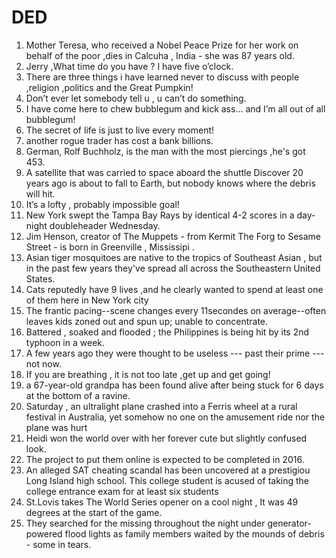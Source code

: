 # DED

1. Mother Teresa, who received a Nobel Peace Prize for her work on behalf of the poor ,dies in  Calcuha , India - she was 87 years old.
2. Jerry ,What time do you have ? I have five o’clock.
3. There are three things i have learned never to discuss with people ,religion ,politics and the Great Pumpkin!
4. Don’t ever let somebody tell u , u can’t do something.
5. I have come here to chew bubblegum and kick ass... and I’m all out of all bubblegum!
6. The secret of life is just to live every moment!
7. another rogue trader has cost a bank billions.
8. German, Rolf Buchholz, is the man with the most piercings ,he's got 453.
9. A satellite that was carried to space aboard the shuttle Discover 20 years ago is about to fall to Earth, but nobody knows where the debris will hit.
10. It’s a lofty , probably impossible goal!
11. New York swept the Tampa Bay Rays by identical 4-2 scores in a day-night doubleheader Wednesday.
12. Jim Henson, creator of The Muppets - from Kermit The Forg to Sesame Street -  is born in Greenville , Mississipi .
13. Asian tiger mosquitoes are native to the tropics of Southeast Asian , but in the past few years they've spread all across the Southeastern United States.
14. Cats reputedly have 9 lives ,and he clearly wanted to spend at least one of them here in New York city
15. The frantic  pacing--scene changes every  11secondes on average--often leaves kids zoned out and spun up; unable to concentrate.
16. Battered , soaked and flooded ; the Philippines is being hit by its 2nd typhoon in a week.
17. A few years ago they were thought to be useless --- past their prime --- not now.
18. If you are breathing , it is not too late ,get up and get going!
19. a 67-year-old grandpa has been found alive after being stuck for 6 days at the bottom of a ravine.
20. Saturday , an ultralight plane crashed into a Ferris wheel at a rural festival in Australia, yet somehow no one on the amusement ride nor the plane was hurt
21. Heidi won the world over with her forever cute but slightly confused look.
22. The project to put them online is expected to be completed in 2016.
23. An alleged SAT cheating scandal has been uncovered at a prestigiou Long Island high school. This college student is acused of taking the college entrance exam for at least six students
24. St.Lovis takes The World Series opener on a cool night , It was 49 degrees at the start of the game.
25. They searched for the missing throughout the night under generator-powered flood lights as family members waited by the mounds of debris - some in tears.
